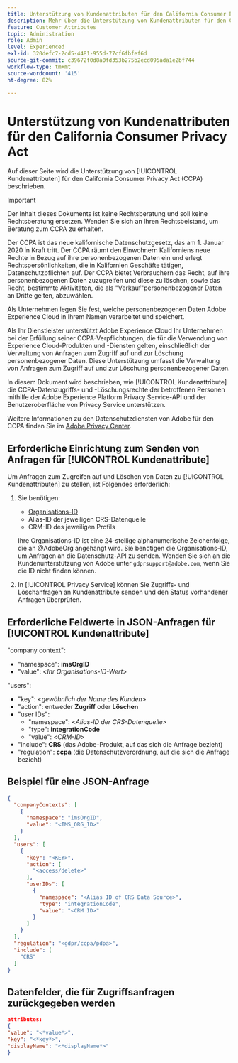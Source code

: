 ```yaml
---
title: Unterstützung von Kundenattributen für den California Consumer Privacy Act
description: Mehr über die Unterstützung von Kundenattributen für den California Consumer Privacy Act erfahren
feature: Customer Attributes
topic: Administration
role: Admin
level: Experienced
exl-id: 320defc7-2cd5-4481-955d-77cf6fbfef6d
source-git-commit: c39672f0d8a0fd353b275b2ecd095ada1e2bf744
workflow-type: tm+mt
source-wordcount: '415'
ht-degree: 82%

---
```


# Unterstützung von Kundenattributen für den California Consumer Privacy Act

Auf dieser Seite wird die Unterstützung von [!UICONTROL Kundenattributen] für den California Consumer Privacy Act (CCPA) beschrieben.

>[!IMPORTANT]
>
>Der Inhalt dieses Dokuments ist keine Rechtsberatung und soll keine Rechtsberatung ersetzen. Wenden Sie sich an Ihren Rechtsbeistand, um Beratung zum CCPA zu erhalten.

Der CCPA ist das neue kalifornische Datenschutzgesetz, das am 1. Januar 2020 in Kraft tritt. Der CCPA räumt den Einwohnern Kaliforniens neue Rechte in Bezug auf ihre personenbezogenen Daten ein und erlegt Rechtspersönlichkeiten, die in Kalifornien Geschäfte tätigen, Datenschutzpflichten auf. Der CCPA bietet Verbrauchern das Recht, auf ihre personenbezogenen Daten zuzugreifen und diese zu löschen, sowie das Recht, bestimmte Aktivitäten, die als &quot;Verkauf&quot;personenbezogener Daten an Dritte gelten, abzuwählen.

Als Unternehmen legen Sie fest, welche personenbezogenen Daten Adobe Experience Cloud in Ihrem Namen verarbeitet und speichert.

Als Ihr Dienstleister unterstützt Adobe Experience Cloud Ihr Unternehmen bei der Erfüllung seiner CCPA-Verpflichtungen, die für die Verwendung von Experience Cloud-Produkten und -Diensten gelten, einschließlich der Verwaltung von Anfragen zum Zugriff auf und zur Löschung personenbezogener Daten. Diese Unterstützung umfasst die Verwaltung von Anfragen zum Zugriff auf und zur Löschung personenbezogener Daten.

In diesem Dokument wird beschrieben, wie [!UICONTROL Kundenattribute] die CCPA-Datenzugriffs- und -Löschungsrechte der betroffenen Personen mithilfe der Adobe Experience Platform Privacy Service-API und der Benutzeroberfläche von Privacy Service unterstützen.

Weitere Informationen zu den Datenschutzdiensten von Adobe für den CCPA finden Sie im [Adobe Privacy Center](https://www.adobe.com/privacy/ccpa.html).

## Erforderliche Einrichtung zum Senden von Anfragen für [!UICONTROL Kundenattribute]

Um Anfragen zum Zugreifen auf und Löschen von Daten zu [!UICONTROL Kundenattributen] zu stellen, ist Folgendes erforderlich:

1. Sie benötigen:

   * [Organisations-ID](../../administration/organizations.md)
   * Alias-ID der jeweiligen CRS-Datenquelle
   * CRM-ID des jeweiligen Profils

   Ihre Organisations-ID ist eine 24-stellige alphanumerische Zeichenfolge, die an @AdobeOrg angehängt wird. Sie benötigen die Organisations-ID, um Anfragen an die Datenschutz-API zu senden. Wenden Sie sich an die Kundenunterstützung von Adobe unter `gdprsupport@adobe.com`, wenn Sie die ID nicht finden können.

1. In [!UICONTROL Privacy Service] können Sie Zugriffs- und Löschanfragen an Kundenattribute senden und den Status vorhandener Anfragen überprüfen.

## Erforderliche Feldwerte in JSON-Anfragen für [!UICONTROL Kundenattribute]

&quot;company context&quot;:

* &quot;namespace&quot;: **imsOrgID**
* &quot;value&quot;: &lt;*Ihr Organisations-ID-Wert*>

&quot;users&quot;:

* &quot;key&quot;: &lt;*gewöhnlich der Name des Kunden*>
* &quot;action&quot;: entweder **Zugriff** oder **Löschen**
* &quot;user IDs&quot;:
   * &quot;namespace&quot;: &lt;*Alias-ID der CRS-Datenquelle*>
   * &quot;type&quot;: **integrationCode**
   * &quot;value&quot;: &lt;*CRM-ID*>
* &quot;include&quot;: **CRS** (das Adobe-Produkt, auf das sich die Anfrage bezieht)
* &quot;regulation&quot;: **ccpa** (die Datenschutzverordnung, auf die sich die Anfrage bezieht)

## Beispiel für eine JSON-Anfrage

```json
{
  "companyContexts": [
    {
      "namespace": "imsOrgID",
      "value": "<IMS_ORG_ID>"
    }
  ],
  "users": [
    {
      "key": "<KEY>",
      "action": [
        "<access/delete>"
      ],
      "userIDs": [
        {
          "namespace": "<Alias ID of CRS Data Source>",
          "type": "integrationCode",
          "value": "<CRM ID>"
        }
      ]
    }
  ],
  "regulation": "<gdpr/ccpa/pdpa>",
  "include": [
    "CRS"
  ]
}
```

## Datenfelder, die für Zugriffsanfragen zurückgegeben werden

```json
attributes:
{
"value": "<*value*>",
"key": "<*key*>",
"displayName": "<*displayName*>"
}
```
